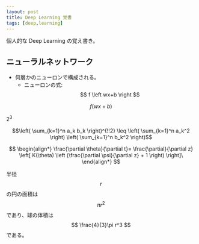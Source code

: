 ```yaml
---
layout: post
title: Deep Learning 覚書
tags: [deep,learning]
---
```


個人的な Deep Learning の覚え書き。

## ニューラルネットワーク

- 何層かのニューロンで構成される。
  - ニューロンの式: $$ f \left wx+b \right $$

```math
f \left( wx+b \right)
```

$2^3$

```math
\left( \sum_{k=1}^n a_k b_k \right)^{!!2} \leq
\left( \sum_{k=1}^n a_k^2 \right) \left( \sum_{k=1}^n b_k^2 \right)
```

$$
\begin{align*}
\frac{\partial \theta}{\partial t}= \frac{\partial}{\partial z}
\left[ K(\theta) \left (\frac{\partial \psi}{\partial z} + 1 \right) \right]\
\end{align*}
$$

半径 $$ r $$ の円の面積は $$ \pi r^2 $$ であり、球の体積は $$ \frac{4}{3}\pi r^3  $$ である。
